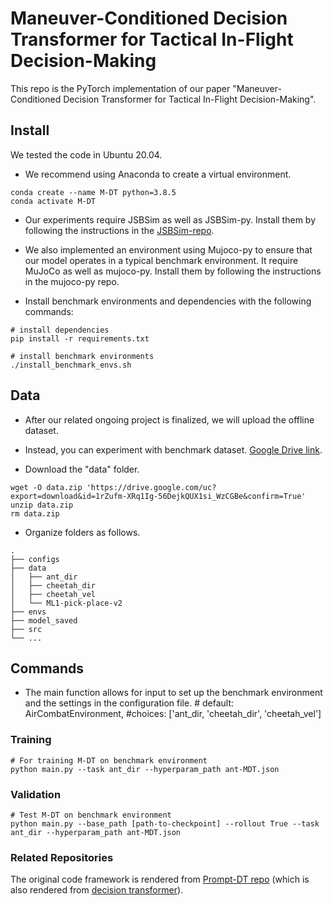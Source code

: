 # Maneuver-Conditioned Decision Transformer for Tactical In-Flight Decision-Making
This repo is the PyTorch implementation of our paper "Maneuver-Conditioned Decision Transformer for Tactical In-Flight Decision-Making".

## Install
We tested the code in Ubuntu 20.04. 
 - We recommend using Anaconda to create a virtual environment.

```
conda create --name M-DT python=3.8.5
conda activate M-DT
```
 - Our experiments require JSBSim as well as JSBSim-py. Install them by following the instructions in the [JSBSim-repo](https://github.com/JSBSim-Team/jsbsim).

 - We also implemented an environment using Mujoco-py to ensure that our model operates in a typical benchmark environment. It require MuJoCo as well as mujoco-py. Install them by following the instructions in the mujoco-py repo.
 - Install benchmark environments and dependencies with the following commands:
```
# install dependencies
pip install -r requirements.txt

# install benchmark environments
./install_benchmark_envs.sh
```

## Data
 - After our related ongoing project is finalized, we will upload the offline dataset.
 
 - Instead, you can experiment with benchmark dataset. [Google Drive link](https://drive.google.com/drive/folders/1six767uD8yfdgoGIYW86sJY-fmMdYq7e?usp=sharing).
 - Download the "data" folder.

```
wget -O data.zip 'https://drive.google.com/uc?export=download&id=1rZufm-XRq1Ig-56DejkQUX1si_WzCGBe&confirm=True' 
unzip data.zip
rm data.zip
```
 - Organize folders as follows.
```
.
├── configs
├── data
│   ├── ant_dir
│   ├── cheetah_dir
│   ├── cheetah_vel
│   └── ML1-pick-place-v2
├── envs
├── model_saved
├── src
└── ...
```

## Commands
- The main function allows for input to set up the benchmark environment and the settings in the configuration file. # default: AirCombatEnvironment, #choices: ['ant_dir, 'cheetah_dir', 'cheetah_vel'] 

### Training
```
# For training M-DT on benchmark environment
python main.py --task ant_dir --hyperparam_path ant-MDT.json
```
### Validation
```
# Test M-DT on benchmark environment
python main.py --base_path [path-to-checkpoint] --rollout True --task ant_dir --hyperparam_path ant-MDT.json
```

### Related Repositories
The original code framework is rendered from [Prompt-DT repo](https://github.com/mxu34/prompt-dt) (which is also rendered from [decision transformer](https://github.com/kzl/decision-transformer)).


